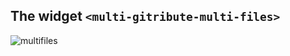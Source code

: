 
## The widget `<multi-gitribute-multi-files>`

<!-- ![](http://localhost:8800/statics/images/screenshots/multifiles-preview-01.png) -->
![multifiles](https://raw.githubusercontent.com/multi-coop/gitribute-documentation-content/main/images/screenshots/multifiles-preview-01.png)
